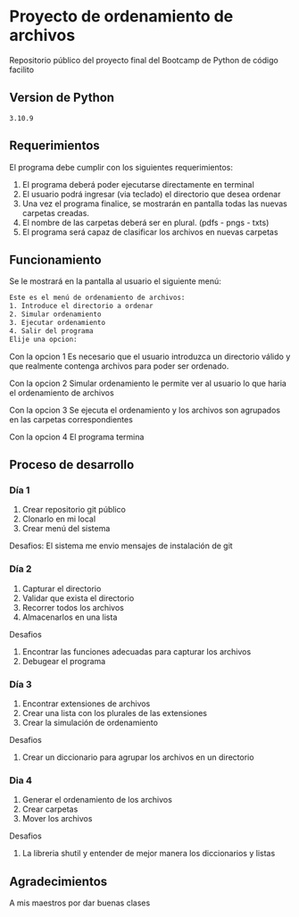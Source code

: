 # Proyecto de ordenamiento de archivos

Repositorio público del proyecto final del Bootcamp de Python de código facilito

## Version de Python

    3.10.9


## Requerimientos

El programa debe cumplir con los siguientes requerimientos:

1. El programa deberá poder ejecutarse directamente en terminal
2. El usuario podrá ingresar (via teclado) el directorio que desea ordenar
3. Una vez el programa finalice, se mostrarán en pantalla todas las nuevas carpetas creadas.
4. El nombre de las carpetas deberá ser en plural. (pdfs - pngs - txts)
5. El programa será capaz de clasificar los archivos en nuevas carpetas

## Funcionamiento 

Se le mostrará en la pantalla al usuario el siguiente menú:

```bash
Este es el menú de ordenamiento de archivos:
1. Introduce el directorio a ordenar
2. Simular ordenamiento
3. Ejecutar ordenamiento
4. Salir del programa
Elije una opcion:
```

Con la opcion 1
Es necesario que el usuario introduzca un  directorio válido y que realmente contenga archivos para poder ser ordenado.

Con la opcion 2
Simular ordenamiento le permite ver al usuario lo que haria el ordenamiento de archivos

Con la opcion 3
Se ejecuta el ordenamiento y los archivos son agrupados en las carpetas correspondientes

Con la opcion 4
El programa termina


## Proceso de desarrollo

### Día 1 
1. Crear repositorio git público
2. Clonarlo en mi local
3. Crear menú del sistema

Desafios: El sistema me envio mensajes de instalación de git

### Día 2
1. Capturar el directorio
2. Validar que exista el directorio
3. Recorrer todos los archivos 
4. Almacenarlos en una lista

Desafios
1. Encontrar las funciones adecuadas para capturar los archivos
2. Debugear el programa

### Día 3
1. Encontrar extensiones de archivos
2. Crear una lista con los plurales de las extensiones
3. Crear la simulación de ordenamiento

Desafios 
1. Crear un diccionario para agrupar los archivos en un directorio

### Dia 4
1. Generar el ordenamiento de los archivos
2. Crear carpetas
3. Mover los archivos

Desafios
1. La libreria shutil y entender de mejor manera los diccionarios y listas

## Agradecimientos

A mis maestros por dar buenas clases